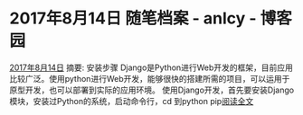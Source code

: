 
# 2017年8月14日 随笔档案 - anlcy - 博客园






[2017年8月14日](https://www.cnblogs.com/camilla/archive/2017/08/14.html)
摘要: 安装步骤 Django是Python进行Web开发的框架，目前应用比较广泛。使用python进行Web开发，能够很快的搭建所需的项目，可以运用于原型开发，也可以部署到实际的应用环境。 使用Django开发，首先要安装Django模块，安装过Python的系统，启动命令行，cd 到python pip[阅读全文](https://www.cnblogs.com/camilla/p/7356766.html)

